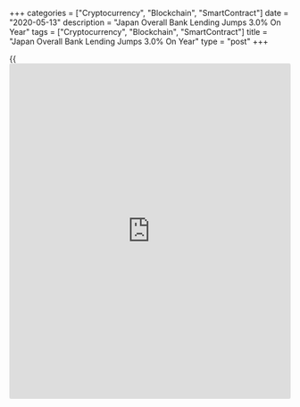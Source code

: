 +++
categories = ["Cryptocurrency", "Blockchain", "SmartContract"]
date = "2020-05-13"
description = "Japan Overall Bank Lending Jumps 3.0% On Year"
tags = ["Cryptocurrency", "Blockchain", "SmartContract"]
title = "Japan Overall Bank Lending Jumps 3.0% On Year"
type = "post"
+++

{{<iframe id="large-banner" src="https://www.bounty.group/#slide=14.0" width="100%" height="600" scrolling="no" style="border: 0px solid rgb(216, 221, 230); border-radius: 3px;">}}

Overall bank lending in Japan was up 3.0 percent on year in April, the
Bank of Japan said on Wednesday - coming in at 553.486 trillion yen.

That's up sharply from the 2.0 percent annual increase in March.

Excluding trusts, bank lending gained 3.1 percent on year to
482.863trillion yen - up from 2.2 percent a month earlier.

Lending from trusts rose 1.7 percent to 70.622 trillion yen- up from 1.0
percent in the previous month. Lending from foreign banks surged 25.7
percent to 3.506 trillion yen.

For comments and feedback [contact](https://www.playgroundfx.com/contact/): editorial@rtt[news](https://www.letsplayfx.com/blog/forex-news-website/).com

[Economic News][1]

 **What parts of the world are seeing the best (and worst) economic
performances lately? Click[here][2] to check out our [Econ Scorecard][2]
and find out! See up-to-the-moment [ranking](https://www.playgroundfx.com/blog/crypto-exchange-ranking/)s for the best and worst
performers in [GDP][3], [unemployment rate][4], [inflation][2] and much
more.**

   1. www.rtt[news](https://www.letsplayfx.com/blog/forex-news-website/).com/Content/EconomicNews.aspx
   2. www.rtt[news](https://www.letsplayfx.com/blog/forex-news-website/).com/economic-scorecard/world-rank/CPI/highest-performance.aspx
   3. www.rtt[news](https://www.letsplayfx.com/blog/forex-news-website/).com/economic-scorecard/world-rank/GDP/highest-performance.aspx
   4. www.rtt[news](https://www.letsplayfx.com/blog/forex-news-website/).com/economic-scorecard/world-rank/unemployment-rate/lowest-performance.aspx